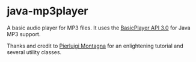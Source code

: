 # java-mp3player

A basic audio player for MP3 files. It uses the [BasicPlayer API 3.0](http://www.javazoom.net/jlgui/api.html) for Java MP3 support. 

Thanks and credit to [Pierluigi Montagna](http://pievisdev.blogspot.com) for an enlightening tutorial and several utility classes.
